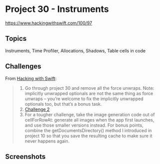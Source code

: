 # Project 30 - Instruments

https://www.hackingwithswift.com/100/97

## Topics

Instruments, Time Profiler, Allocations, Shadows, Table cells in code

## Challenges

From [Hacking with Swift](https://www.hackingwithswift.com/read/30/7/wrap-up):
>1. Go through project 30 and remove all the force unwraps. Note: implicitly unwrapped optionals are not the same thing as force unwraps – you’re welcome to fix the implicitly unwrapped optionals too, but that’s a bonus task.
>2. [Challenge 2](Challenge2/)
>3. For a tougher challenge, take the image generation code out of cellForRowAt: generate all images when the app first launches, and use those smaller versions instead. For bonus points, combine the getDocumentsDirectory() method I introduced in project 10 so that you save the resulting cache to make sure it never happens again.

## Screenshots

